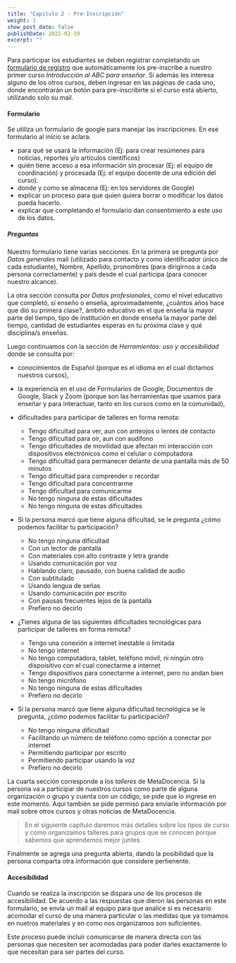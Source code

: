 ```yaml
---
title: "Capitulo 2 - Pre-Inscripción"
weight: 1
show_post_date: false
publishDate: 2022-02-19
excerpt: ""
---
```


Para participar los estudiantes se deben registrar completando un [formulario de registro](https://docs.google.com/forms/d/e/1FAIpQLScC20Me-fX7UmCNhNswulYfOVQF4XiyIHgtde_R8CWreCmWhA/viewform) que automáticamente los pre-inscribe a nuestro primer curso _Introducción al ABC para enseñar_. Si además les interesa alguno de los otros cursos, deben ingresar en las páginas de cada uno, donde encontrarán un botón para pre-inscribirte si el curso está abierto, utilizando solo su mail.

#### Formulario

Se utiliza un formulario de google para manejar las inscripciones.  En ese formulario al inicio se aclara:

* para qué se usará la información (Ej: para crear resúmenes para noticias, reportes y/o artículos científicos)
* quién tiene acceso a esa información sin procesar (Ej: el equipo de coordinación) y procesada (Ej: el equipo docente de una edición del curso).
* donde y como se almacena (Ej: en los servidores de Google)
* explicar un proceso para que quien quiera borrar o modificar los datos pueda hacerlo.
* explicar que completando el formulario dan consentimiento a este uso de los datos.

##### Preguntas

Nuestro formulario tiene varias secciones.  En la primera se pregunta por _Datos generales_ mail (utilizado para contacto y como identificador único de cada estudiante), Nombre, Apellido, pronombres (para dirigirnos a cada persona correctamente) y país desde el cual participa (para conocer nuestro alcance).

La otra sección consulta por _Datos profesionales_, como el nivel educativo que completó, si enseño o enseña, aproximadamente, ¿cuántos años hace que dió su primera clase?, ámbito educativo en el que enseña la mayor parte del tiempo, tipo de institución en donde enseña la mayor parte del tiempo, cantidad de estudiantes esperas en tu próxima clase y qué disciplina/s enseñas.


Luego continuamos con la sección de _Herramientas: uso y accesibilidad_ donde se consulta por:

* conocimientos de Español (porque es el idioma en el cual dictamos nuestros cursos),

* la experiencia en el uso de Formularios de Google, Documentos de Google, Slack y Zoom (porque son las herramientas que usamos para enseñar y para interactuar, tanto en los cursos como en la comunidad),

* dificultades para participar de talleres en forma remota:
  - Tengo dificultad para ver, aun con anteojos o lentes de contacto
  - Tengo dificultad para oír, aun con audífono
  - Tengo dificultades de movilidad que afectan mi interacción con dispositivos electrónicos como el celular o computadora
  - Tengo dificultad para permanecer delante de una pantalla más de 50 minutos
  - Tengo dificultad para comprender o recordar
  - Tengo dificultad para concentrarme
  - Tengo dificultad para comunicarme
  - No tengo ninguna de estas dificultades
  - No tengo ninguna de estas dificultades

* Si la persona marcó que tiene alguna dificultad, se le pregunta ¿cómo podemos facilitar tu participación?   
  - No tengo ninguna dificultad
  - Con un lector de pantalla
  - Con materiales con alto contraste y letra grande
  - Usando comunicación por voz
  - Hablando claro, pausado, con buena calidad de audio
  - Con subtitulado
  - Usando lengua de señas
  - Usando comunicación por escrito
  - Con pausas frecuentes lejos de la pantalla
  - Prefiero no decirlo
  
* ¿Tienes alguna de las siguientes dificultades tecnológicas para participar de talleres en  forma remota?
  - Tengo una conexión a internet inestable o limitada
  - No tengo internet
  - No tengo computadora, tablet, teléfono móvil, ni ningún otro dispoisitivo con el cual conectarme a internet
  - Tengo dispositivos para conectarme a internet, pero no andan bien
  - No tengo micrófono
  - No tengo ninguna de estas dificultades
  - Prefiero no decirlo
  
* Si la persona marcó que tiene alguna dificultad tecnológica se le pregunta, ¿cómo podemos facilitar tu participación?
  - No tengo ninguna dificultad
  - Facilitando un número de teléfono como opción a conectar por internet
  - Permitiendo participar por escrito
  - Permitiendo participar usando la voz
  - Prefiero no decirlo

La cuarta sección corresponde a los _talleres_ de MetaDocencia.  Si la persona va a participar de nuestros cursos como parte de alguna organización o grupo y cuenta con un código, se pide que lo ingrese en este momento.  Aquí también se pide permiso para enviarle información por mail sobre otros cursos y otras noticias de MetaDocencia.

> En el siguiente capítulo daremos más detalles sobre los tipos de curso y como organizamos talleres para grupos que se conocen porque sabemos que aprendemos mejor juntes.

Finalmente se agrega una pregunta abierta, dando la posibilidad que la persona comparta otra información que considere pertienente.


#### Accesibilidad

Cuando se realiza la inscripción se dispara uno de los procesos de accesibilidad.  De acuerdo a las respuestas que dieron las personas en este formulario, se envía un mail al equipo para que analice si es necesario acomodar el curso de una manera particular o las medidas que ya tomamos en nuetros materiales y en como nos organizamos son suficientes.

Este proceso puede incluir comunicarse de manera directa con las personas que necesiten ser acomodadas para poder darles exactamente lo que necesitan para ser partes del curso.
